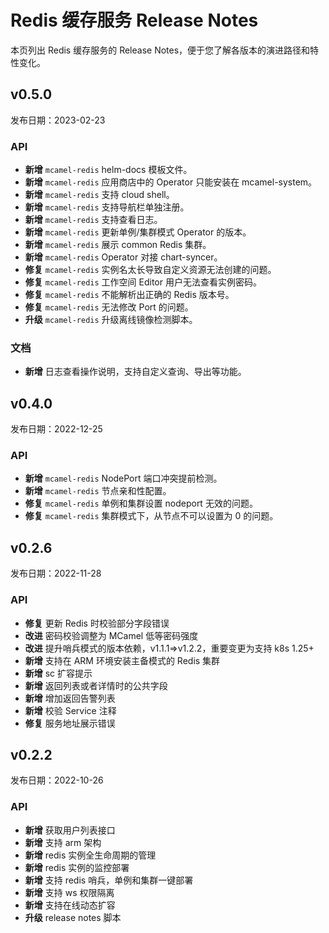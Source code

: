 # Redis 缓存服务 Release Notes

本页列出 Redis 缓存服务的 Release Notes，便于您了解各版本的演进路径和特性变化。

## v0.5.0

发布日期：2023-02-23

### API

- **新增** `mcamel-redis` helm-docs 模板文件。
- **新增** `mcamel-redis` 应用商店中的 Operator 只能安装在 mcamel-system。
- **新增** `mcamel-redis` 支持 cloud shell。
- **新增** `mcamel-redis` 支持导航栏单独注册。
- **新增** `mcamel-redis` 支持查看日志。
- **新增** `mcamel-redis` 更新单例/集群模式 Operator 的版本。
- **新增** `mcamel-redis` 展示 common Redis 集群。
- **新增** `mcamel-redis` Operator 对接 chart-syncer。
- **修复** `mcamel-redis` 实例名太长导致自定义资源无法创建的问题。
- **修复** `mcamel-redis` 工作空间 Editor 用户无法查看实例密码。
- **修复** `mcamel-redis` 不能解析出正确的 Redis 版本号。
- **修复** `mcamel-redis` 无法修改 Port 的问题。
- **升级** `mcamel-redis` 升级离线镜像检测脚本。  

### 文档

- **新增** 日志查看操作说明，支持自定义查询、导出等功能。

## v0.4.0

发布日期：2022-12-25

### API

- **新增** `mcamel-redis` NodePort 端口冲突提前检测。
- **新增** `mcamel-redis` 节点亲和性配置。
- **修复** `mcamel-redis` 单例和集群设置 nodeport 无效的问题。
- **修复** `mcamel-redis` 集群模式下，从节点不可以设置为 0 的问题。

## v0.2.6

发布日期：2022-11-28

### API

- **修复** 更新 Redis 时校验部分字段错误
- **改进** 密码校验调整为 MCamel 低等密码强度
- **改进** 提升哨兵模式的版本依赖，v1.1.1=>v1.2.2，重要变更为支持 k8s 1.25+
- **新增** 支持在 ARM 环境安装主备模式的 Redis 集群
- **新增** sc 扩容提示
- **新增** 返回列表或者详情时的公共字段
- **新增** 增加返回告警列表
- **新增** 校验 Service 注释
- **修复** 服务地址展示错误

## v0.2.2

发布日期：2022-10-26

### API

- **新增** 获取用户列表接口
- **新增** 支持 arm 架构
- **新增** redis 实例全生命周期的管理
- **新增** redis 实例的监控部署
- **新增** 支持 redis 哨兵，单例和集群一键部署
- **新增** 支持 ws 权限隔离
- **新增** 支持在线动态扩容
- **升级** release notes 脚本
